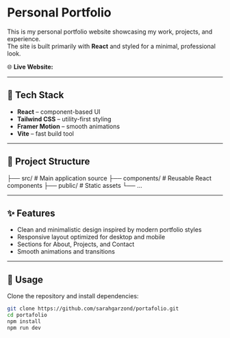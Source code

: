 # Personal Portfolio

This is my personal portfolio website showcasing my work, projects, and experience.  
The site is built primarily with **React** and styled for a minimal, professional look.

🌐 **Live Website:**

---

## 🚀 Tech Stack
- **React** – component-based UI
- **Tailwind CSS** – utility-first styling
- **Framer Motion** – smooth animations
- **Vite** – fast build tool

---

## 📂 Project Structure
├── src/ # Main application source
├── components/ # Reusable React components
├── public/ # Static assets
└── ...


---

## ✨ Features
- Clean and minimalistic design inspired by modern portfolio styles
- Responsive layout optimized for desktop and mobile
- Sections for About, Projects, and Contact
- Smooth animations and transitions

---

## 📖 Usage
Clone the repository and install dependencies:

```bash
git clone https://github.com/sarahgarzond/portafolio.git
cd portafolio
npm install
npm run dev
